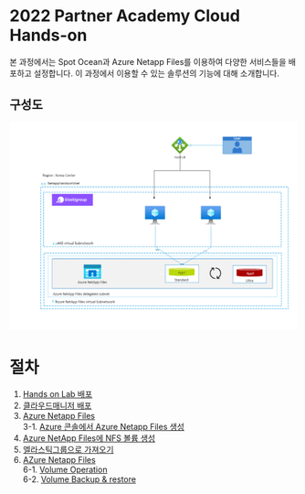 # 2022 Partner Academy Cloud Hands-on
본 과정에서는 Spot Ocean과 Azure Netapp Files를 이용하여 다양한 서비스들을 배포하고 설정합니다.
이 과정에서 이용할 수 있는 솔루션의 기능에 대해 소개합니다.

## 구성도
![test](./Images/PartnerAcademy-AzureV2.png)

# 절차
1. [Hands on Lab 배포](./Quickstart/Quickstart.md)
2. [클라우드매니저 배포](./AzureNetappFiles/Deploy_Cloudmanager.md) 
3. [Azure Netapp Files](./AzureNetappFiles/Readme.md) </br>
  3-1. [Azure 콘솔에서 Azure Netapp Files 생성](./AzureNetappFiles/CreateAzureNetappFilesonAzure.md) </br>
4. [Azure NetApp Files에 NFS 볼륨 생성](./AzureNetappFiles/CreateVolmeinAzure.md)
5. [엘라스틱그룹으로 가져오기](./Elasticgroup/CreateElasticgroup.md)
6. [AZure Netapp Files](./AzureNetappFiles/Readme.md)</br>
  6-1. [Volume Operation](./AzureNetappFiles/VolumeOperation.md)</br>
  6-2. [Volume Backup & restore](./AzureNetappFiles/VolumeBackupAndRestore.md)</br>


